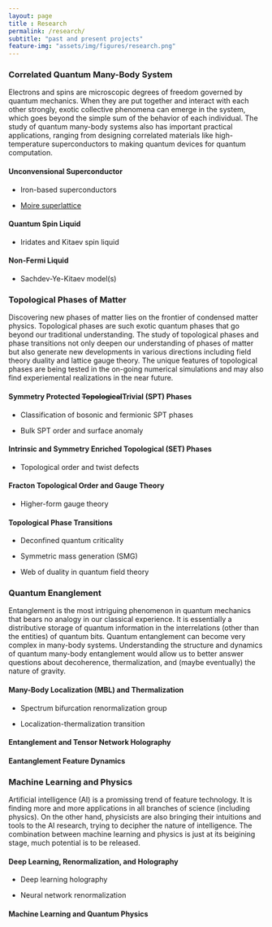```yaml
--- 
layout: page 
title : Research 
permalink: /research/
subtitle: "past and present projects" 
feature-img: "assets/img/figures/research.png"
---
```


### Correlated Quantum Many-Body System

Electrons and spins are microscopic degrees of freedom governed by quantum mechanics. When they are put together and interact with each other strongly, exotic collective phenomena can emerge in the system, which goes beyond the simple sum of the behavior of each individual. The study of quantum many-body systems also has important practical applications, ranging from designing correlated materials like high-temperature superconductors to making quantum devices for quantum computation.

#### Unconvensional Superconductor

- Iron-based superconductors 

- [Moire superlattice]({{site.baseurl}}/2018/05/21/Moire.html)

#### Quantum Spin Liquid

- Iridates and Kitaev spin liquid

#### Non-Fermi Liquid

- Sachdev-Ye-Kitaev model(s)

### Topological Phases of Matter

Discovering new phases of matter lies on the frontier of condensed matter physics. Topological phases are such exotic quantum phases that go beyond our traditional understanding. The study of topological phases and phase transitions not only deepen our understanding of phases of matter but also generate new developments in various directions including field theory duality and lattice gauge theory. The unique features of topological phases are being tested in the on-going numerical simulations and may also find experiemental realizations in the near future.

#### Symmetry Protected ~~Topological~~Trivial (SPT) Phases

- Classification of bosonic and fermionic SPT phases

- Bulk SPT order and surface anomaly

#### Intrinsic and Symmetry Enriched Topological (SET) Phases

- Topological order and twist defects

#### Fracton Topological Order and Gauge Theory

- Higher-form gauge theory

#### Topological Phase Transitions

- Deconfined quantum criticality

- Symmetric mass generation (SMG)

- Web of duality in quantum field theory

### Quantum Enanglement

Entanglement is the most intriguing phenomenon in quantum mechanics that bears no analogy in our classical experience. It is essentially a distributive storage of quantum information in the interrelations (other than the entities) of quantum bits. Quantum entanglement can become very complex in many-body systems. Understanding the structure and dynamics of quantum many-body entanglement would allow us to better answer questions about decoherence, thermalization, and (maybe eventually) the nature of gravity.

#### Many-Body Localization (MBL) and Thermalization

- Spectrum bifurcation renormalization group

- Localization-thermalization transition

#### Entanglement and Tensor Network Holography

#### Eantanglement Feature Dynamics

### Machine Learning and Physics

Artificial intelligence (AI) is a promissing trend of feature technology. It is finding more and more applications in all branches of science (including physics). On the other hand, physicists are also bringing their intuitions and tools to the AI research, trying to decipher the nature of intelligence. The combination between machine learning and physics is just at its beigining stage, much potential is to be released.  

#### Deep Learning, Renormalization, and Holography

- Deep learning holography

- Neural network renormalization

#### Machine Learning and Quantum Physics
